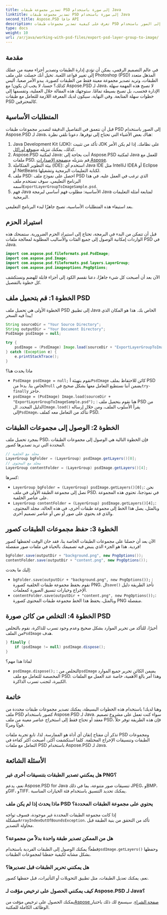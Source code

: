 ```yaml
---
title: تصدير مجموعة طبقات PSD إلى صورة باستخدام Java
linktitle: تصدير مجموعة طبقات PSD إلى صورة باستخدام Java
second_title: Aspose.PSD جافا API
description: تعرف على كيفية تصدير مجموعات طبقات PSD إلى الصور باستخدام Aspose.PSD لـ Java باستخدام هذا الدليل التفصيلي خطوة بخطوة. مثالية للمطورين والمصممين.
type: docs
weight: 10
url: /ar/java/working-with-psd-files/export-psd-layer-group-to-image/
---
```

## مقدمة

في عالم التصميم الرقمي، يمكن أن تؤدي إدارة الطبقات وتصدير أجزاء معينة من عملك إلى تغيير قواعد اللعبة. تخيل أنك حصلت على ملف Photoshop (PSD) المذهل متعدد الطبقات، وتريد تصدير مجموعة معينة فقط من الطبقات كصورة. يبدو الأمر صعبا، أليس كذلك؟ حسنا، لا يجب أن يكون! مع Aspose.PSD لـ Java، لا تصبح هذه المهمة سهلة الإدارة فحسب، بل تصبح بسيطة تمامًا. ستوجهك هذه المقالة خلال العملية، وتقسمها إلى خطوات سهلة المتابعة. وفي النهاية، سيكون لديك المعرفة اللازمة للتعامل مع طبقات PSD كالمحترفين.

## المتطلبات الأساسية

قبل أن نتعمق في التفاصيل الدقيقة لتصدير مجموعات طبقات PSD إلى الصور باستخدام Aspose.PSD لـ Java، هناك بعض الأشياء التي تحتاج إلى توفرها. دعونا نلقي نظرة:

1.  Java Development Kit (JDK): تأكد من تثبيت JDK على نظامك. إذا لم يكن الأمر كذلك، يمكنك تنزيله من[موقع أوراكل](https://www.oracle.com/java/technologies/javase-downloads.html).
2. Aspose.PSD لمكتبة Java: أنت بحاجة إلى Aspose.PSD لمكتبة Java للعمل مع ملفات PSD. قم بتنزيله من[صفحة الإصدارات Aspose](https://releases.aspose.com/psd/java/).
3. بيئة التطوير المتكاملة (IDE): استخدم أي Java IDE مثل IntelliJ IDEA أو Eclipse أو NetBeans لكتابة التعليمات البرمجية وتشغيلها.
4.  ملف PSD: احصل على نموذج ملف PSD الذي ترغب في العمل عليه. في هذا البرنامج التعليمي، سوف نستخدم ملف اسمه`ExportLayerGroupToImageSample.psd`.
5. فهم Java الأساسية: مطلوب فهم أساسي لبرمجة Java لمتابعة أمثلة التعليمات البرمجية.

بعد استيفاء هذه المتطلبات الأساسية، تصبح جاهزًا لبدء البرنامج التعليمي.

## استيراد الحزم

قبل أن تتمكن من البدء في البرمجة، تحتاج إلى استيراد الحزم الضرورية. ستمنحك هذه الواردات إمكانية الوصول إلى جميع الفئات والأساليب المطلوبة لمعالجة ملفات PSD في Java.

```java
import com.aspose.psd.fileformats.psd.PsdImage;
import com.aspose.psd.Image;
import com.aspose.psd.fileformats.psd.layers.LayerGroup;
import com.aspose.psd.imageoptions.PngOptions;
```

الآن بعد أن أصبحت كل شيء جاهزًا، دعنا نقسم الكود إلى أجزاء قابلة للهضم ونستكشف كل خطوة بالتفصيل.

## الخطوة 1: قم بتحميل ملف PSD

الخطوة الأولى هي تحميل ملف PSD إلى تطبيق Java الخاص بك. هذا هو المكان الذي يبدأ فيه السحر!

```java
String sourceDir = "Your Source Directory";
String outputDir = "Your Document Directory";
PsdImage psdImage = null;

try {
    psdImage = (PsdImage) Image.load(sourceDir + "ExportLayerGroupToImageSample.psd");
} catch (Exception e) {
    e.printStackTrace();
}
```

ماذا يحدث هنا؟
- `PsdImage psdImage = null;` نقوم بتهيئة أ`PsdImage` كائن للاحتفاظ بملف PSD الخاص بنا. بدءا من`null` يضمن أننا نستطيع التعامل معها بشكل صحيح في`try-finally` حاجز.
- `psdImage = (PsdImage) Image.load(sourceDir + "ExportLayerGroupToImageSample.psd");` : هنا نقوم بتحميل ملف PSD من الدليل المحدد. ال`Image.load()` يقرأ الأسلوب الملف، ومن خلال إرساله إلى`PsdImage`، نتأكد من التعامل معه كملف PSD.

## الخطوة 2: الوصول إلى مجموعات الطبقات

بمجرد تحميل ملف PSD، فإن الخطوة التالية هي الوصول إلى مجموعات الطبقات المحددة التي تريد تصديرها كصور.

```java
// مجلد مع الخلفية
LayerGroup bgFolder = (LayerGroup) psdImage.getLayers()[0];
// مجلد مع المحتوى
LayerGroup contentFolder = (LayerGroup) psdImage.getLayers()[4];
```

كسرها:
- `LayerGroup bgFolder = (LayerGroup) psdImage.getLayers()[0];`: نحن نصل إلى مجموعة الطبقة الأولى في ملف PSD. في نموذجنا، تحتوي هذه المجموعة على عناصر الخلفية.
- `LayerGroup contentFolder = (LayerGroup) psdImage.getLayers()[4];`: وبالمثل، يصل هذا الخط إلى مجموعة طبقات أخرى، في هذه الحالة، مجلد المحتوى، والذي قد يحتوي على صور أو نص أو عناصر تصميم أخرى.

## الخطوة 3: حفظ مجموعات الطبقات كصور

الآن بعد أن حصلنا على مجموعات الطبقات الخاصة بنا، فقد حان الوقت لحفظها كصور فردية. هذا هو الجزء الذي ينبض فيه تصميمك بالحياة في ملفات صور منفصلة!

```java
bgFolder.save(outputDir + "background.png", new PngOptions());
contentFolder.save(outputDir + "content.png", new PngOptions());
```

إليك ما يحدث:
- `bgFolder.save(outputDir + "background.png", new PngOptions());` : نقوم بحفظ مجموعة طبقات الخلفية كصورة PNG. ال`save()` تأخذ الطريقة دليل الإخراج وخيارات تنسيق الصورة كمعلمات.
- `contentFolder.save(outputDir + "content.png", new PngOptions());`: وبالمثل، يحفظ هذا الخط مجموعة طبقات المحتوى كصورة PNG منفصلة.

## الخطوة 4: التخلص من كائن صورة PSD

 أخيرًا، للتأكد من تحرير الموارد بشكل صحيح وعدم وجود تسرب للذاكرة، نقوم بالتخلص من الملف`PsdImage` هدف.

```java
} finally {
    if (psdImage != null) psdImage.dispose();
}
```

لماذا هذا مهم؟
- `psdImage.dispose();` : التخلص من`psdImage` يضمن الكائن تحرير جميع الموارد المخصصة للتعامل مع ملف PSD. وهذا أمر بالغ الأهمية، خاصة عند العمل مع الملفات الكبيرة، لتجنب تسرب الذاكرة.

## خاتمة

وهنا لديك! باستخدام هذه الخطوات البسيطة، يمكنك تصدير مجموعات طبقات محددة من ملف PSD كصور باستخدام Aspose.PSD لـ Java. سواء كنت تعمل على مشروع تصميم معقد أو تحتاج فقط إلى استخراج عناصر معينة من ملف PSD، فإن هذه الطريقة توفر حلاً قويًا ومرنًا.

تذكر أن مفتاح إتقان أي أداة هو الممارسة. لذا، تابع تجربة ملفات PSD ومجموعات الطبقات وتنسيقات الإخراج المختلفة. كلما استكشفت أكثر، أصبحت أكثر كفاءة في التعامل مع ملفات PSD باستخدام Aspose.PSD لـ Java.

## الأسئلة الشائعة

### هل يمكنني تصدير الطبقات بتنسيقات أخرى غير PNG؟
نعم، يدعم Aspose.PSD for Java تنسيقات صور متنوعة، بما في ذلك JPEG، وBMP، وGIF، وTIFF. يمكنك تحديد التنسيق باستخدام فئة الخيارات المناسبة.

### ماذا يحدث إذا لم يكن ملف PSD يحتوي على مجموعة الطبقات المحددة؟
 إذا كانت مجموعة الطبقات المحددة غير موجودة، فسوف تواجه مشكلة`ArrayIndexOutOfBoundsException`. تأكد من التحقق من بنية الطبقة قبل محاولة التصدير.

### هل من الممكن تصدير طبقة واحدة بدلاً من مجموعة؟
 قطعاً! يمكنك الوصول إلى الطبقات الفردية باستخدام`psdImage.getLayers()` وحفظها بشكل مشابه لكيفية حفظنا لمجموعات الطبقات.

### هل يمكنني تحرير الطبقات قبل تصديرها؟
نعم، يمكنك تعديل الطبقات، مثل تطبيق التحويلات أو التأثيرات، قبل حفظها كصور.

### كيف يمكنني الحصول على ترخيص مؤقت لـ Aspose.PSD لـ Java؟
 يمكنك الحصول على ترخيص مؤقت من[Aspose صفحة الشراء](https://purchase.aspose.com/temporary-license/). سيسمح لك ذلك باختبار الوظائف الكاملة للمكتبة.